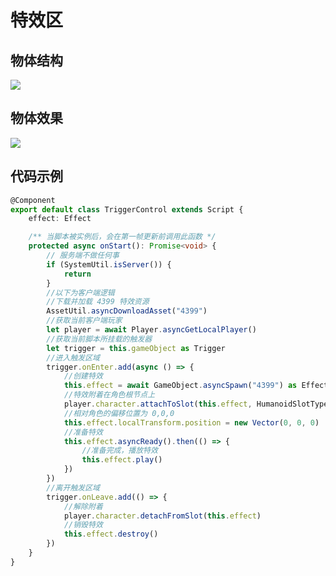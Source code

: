 # 特效区

## 物体结构

![](https://wstatic-a1.233leyuan.com/productdocs/static/boxcnNeVBGdzrTTs3jlLwnkKush.png)

## 物体效果

![](https://wstatic-a1.233leyuan.com/productdocs/static/boxcnRqi4JJHPDS5Grvi7yunV1c.gif)

## 代码示例

```ts
@Component
export default class TriggerControl extends Script {
    effect: Effect

    /** 当脚本被实例后，会在第一帧更新前调用此函数 */
    protected async onStart(): Promise<void> {
        // 服务端不做任何事
        if (SystemUtil.isServer()) {
            return
        }
        //以下为客户端逻辑
        //下载并加载 4399 特效资源
        AssetUtil.asyncDownloadAsset("4399")
        //获取当前客户端玩家
        let player = await Player.asyncGetLocalPlayer()
        //获取当前脚本所挂载的触发器
        let trigger = this.gameObject as Trigger
        //进入触发区域
        trigger.onEnter.add(async () => {
            //创建特效
            this.effect = await GameObject.asyncSpawn("4399") as Effect
            //特效附着在角色根节点上
            player.character.attachToSlot(this.effect, HumanoidSlotType.BackOrnamental)
            //相对角色的偏移位置为 0,0,0
            this.effect.localTransform.position = new Vector(0, 0, 0)
            //准备特效
            this.effect.asyncReady().then(() => {
                //准备完成，播放特效
                this.effect.play()
            })
        })
        //离开触发区域
        trigger.onLeave.add(() => {
            //解除附着
            player.character.detachFromSlot(this.effect)
            //销毁特效
            this.effect.destroy()
        })
    }
}
```

